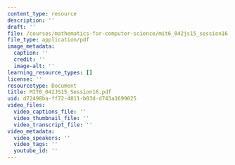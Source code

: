 ```yaml
---
content_type: resource
description: ''
draft: ''
file: /courses/mathematics-for-computer-science/mit6_042js15_session16.pdf
file_type: application/pdf
image_metadata:
  caption: ''
  credit: ''
  image-alt: ''
learning_resource_types: []
license: ''
resourcetype: Document
title: MIT6_042JS15_Session16.pdf
uid: d72498ba-ff72-4811-b03d-d743a1699025
video_files:
  video_captions_file: ''
  video_thumbnail_file: ''
  video_transcript_file: ''
video_metadata:
  video_speakers: ''
  video_tags: ''
  youtube_id: ''
---
```

